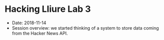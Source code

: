 # Hacking Lliure Lab 3

- Date: 2018-11-14
- Session overview: we started thinking of a system to store data coming from the Hacker News API.
